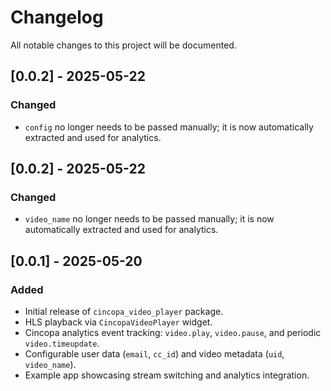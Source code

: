 # Changelog

All notable changes to this project will be documented.

## [0.0.2] - 2025-05-22

### Changed
- `config` no longer needs to be passed manually; it is now automatically extracted and used for analytics.

## [0.0.2] - 2025-05-22

### Changed
- `video_name` no longer needs to be passed manually; it is now automatically extracted and used for analytics.

## [0.0.1] - 2025-05-20

### Added
- Initial release of `cincopa_video_player` package.
- HLS playback via `CincopaVideoPlayer` widget.
- Cincopa analytics event tracking: `video.play`, `video.pause`, and periodic `video.timeupdate`.
- Configurable user data (`email`, `cc_id`) and video metadata (`uid`, `video_name`).
- Example app showcasing stream switching and analytics integration.
